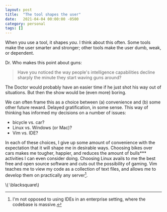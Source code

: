 ```yaml
---
layout: post
title:  "The tool shapes the user"
date:   2021-04-04 00:00:00 -0500
category: personal 
tags: [] 
---
```


When you use a tool, it shapes _you_. 
I think about this often.
Some tools make the user smarter and stronger; other tools make the user dumb, weak, or dependent.

Dr. Who makes this point about guns: 

> Have you noticed the way people's intelligence capabilities decline sharply the minute they start waving guns around?

The Doctor would probably have an easier time if he just shot his way out of situations.
But then the show would be (even more) boring.

We can often frame this as a choice between (a) convenience and (b) some other future reward.
Delayed gratification, in some sense.
This way of thinking has informed my decisions on a number of issues:
* bicycle vs. car?
* Linux vs. Windows (or Mac)?
* Vim vs. IDE?

In each of these choices, I give up some amount of convenience with the expectation that it will shape me in desirable ways. 
Choosing bikes over cars makes me tougher, happier, and reduces the amount of bulls\*\*\* activities I can even consider doing.
Choosing Linux avails to me the best free and open source software and cuts out the possibility of gaming.
Vim teaches me to view my code as a collection of text files, and allows me to develop them on practically any server[^1].

\\( \blacksquare\\)  

[^1]: I'm not opposed to using IDEs in an enterprise setting, where the codebase is massive.

